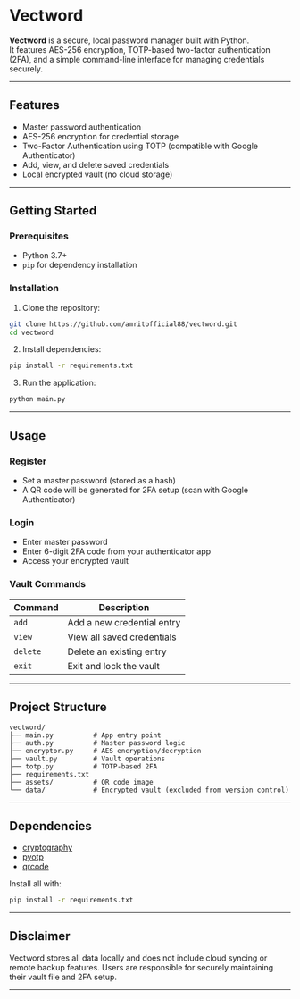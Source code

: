 # Vectword

**Vectword** is a secure, local password manager built with Python.  
It features AES-256 encryption, TOTP-based two-factor authentication (2FA), and a simple command-line interface for managing credentials securely.

---

## Features

- Master password authentication
- AES-256 encryption for credential storage
- Two-Factor Authentication using TOTP (compatible with Google Authenticator)
- Add, view, and delete saved credentials
- Local encrypted vault (no cloud storage)

---

## Getting Started

### Prerequisites

- Python 3.7+
- `pip` for dependency installation

### Installation

1. Clone the repository:

```bash
git clone https://github.com/amritofficial88/vectword.git
cd vectword
```

2. Install dependencies:

```bash
pip install -r requirements.txt
```

3. Run the application:

```bash
python main.py
```

---

## Usage

### Register

- Set a master password (stored as a hash)
- A QR code will be generated for 2FA setup (scan with Google Authenticator)

### Login

- Enter master password
- Enter 6-digit 2FA code from your authenticator app
- Access your encrypted vault

### Vault Commands

| Command | Description                  |
|---------|------------------------------|
| `add`   | Add a new credential entry   |
| `view`  | View all saved credentials   |
| `delete`| Delete an existing entry     |
| `exit`  | Exit and lock the vault      |

---

## Project Structure

```
vectword/
├── main.py          # App entry point
├── auth.py          # Master password logic
├── encryptor.py     # AES encryption/decryption
├── vault.py         # Vault operations
├── totp.py          # TOTP-based 2FA
├── requirements.txt
├── assets/          # QR code image
└── data/            # Encrypted vault (excluded from version control)
```

---

## Dependencies

- [cryptography](https://pypi.org/project/cryptography/)
- [pyotp](https://pypi.org/project/pyotp/)
- [qrcode](https://pypi.org/project/qrcode/)

Install all with:

```bash
pip install -r requirements.txt
```

---

## Disclaimer

Vectword stores all data locally and does not include cloud syncing or remote backup features. Users are responsible for securely maintaining their vault file and 2FA setup.



---
